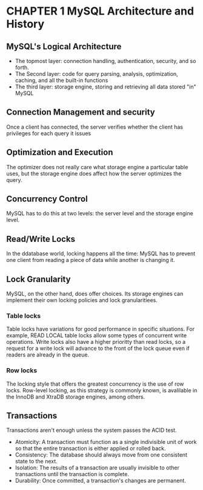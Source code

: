 # CHAPTER 1 MySQL Architecture and History

## MySQL's Logical Architecture
- The topmost layer: connection handling, authentication, security, and so forth.
- The Second layer: code for query parsing, analysis, optimization, caching, and all the built-in functions
- The third layer: storage engine, storing and retrieving all data stored "in" MySQL

## Connection Management and security
Once a client has connected, the server verifies whether the client has privileges for each query it issues

## Optimization and Execution
The optimizer does not really care what storage engine a particular table uses, but the storage engine does affect how the server optimizes the query.

## Concurrency Control
MySQL has to do this at two levels: the server level and the storage engine level.

## Read/Write Locks
In the ddatabase world, locking happens all the time: MySQL has to prevent one client from reading a piece of data while another is changing it.

## Lock Granularity
MySQL, on the other hand, does offer choices. Its storage engines can implement their own locking policies and lock granularitiees.

### Table locks
Table locks have variations for good performance in specific situations. For example, READ LOCAL table locks allow some types of concurrent write operations. Write locks also have a higher prioritty than read locks, so a request for a write lock will advance to the front of the lock queue even if readers are already in the queue.

### Row locks
The locking style that offers the greatest concurrency is the use of row locks. Row-level locking, as this strategy is commonly known, is avalilable in the InnoDB and XtraDB storage engines, among others.

## Transactions
Transactions aren't enough unless the system passes the ACID test.
- Atomicity: A transaction must function as a single indivisible unit of work so that the entire transaction is either applied or rolled back.
- Consistency: The database should always move from one consistent state to the next.
- Isolation: The results of a transaction are usually invisible to other transactions until the transaction is complete.
- Durability: Once committed, a transaction's changes are permanent.

